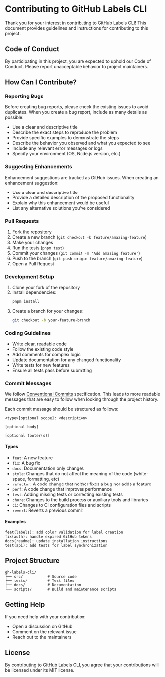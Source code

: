 # Contributing to GitHub Labels CLI

Thank you for your interest in contributing to GitHub Labels CLI! This document provides guidelines and instructions for contributing to this project.

## Code of Conduct

By participating in this project, you are expected to uphold our Code of Conduct. Please report unacceptable behavior to project maintainers.

## How Can I Contribute?

### Reporting Bugs

Before creating bug reports, please check the existing issues to avoid duplicates. When you create a bug report, include as many details as possible:

- Use a clear and descriptive title
- Describe the exact steps to reproduce the problem
- Provide specific examples to demonstrate the steps
- Describe the behavior you observed and what you expected to see
- Include any relevant error messages or logs
- Specify your environment (OS, Node.js version, etc.)

### Suggesting Enhancements

Enhancement suggestions are tracked as GitHub issues. When creating an enhancement suggestion:

- Use a clear and descriptive title
- Provide a detailed description of the proposed functionality
- Explain why this enhancement would be useful
- List any alternative solutions you've considered

### Pull Requests

1. Fork the repository
2. Create a new branch (`git checkout -b feature/amazing-feature`)
3. Make your changes
4. Run the tests (`pnpm test`)
5. Commit your changes (`git commit -m 'Add amazing feature'`)
6. Push to the branch (`git push origin feature/amazing-feature`)
7. Open a Pull Request

### Development Setup

1. Clone your fork of the repository
2. Install dependencies:
   ```bash
   pnpm install
   ```
3. Create a branch for your changes:
   ```bash
   git checkout -b your-feature-branch
   ```

### Coding Guidelines

- Write clear, readable code
- Follow the existing code style
- Add comments for complex logic
- Update documentation for any changed functionality
- Write tests for new features
- Ensure all tests pass before submitting

### Commit Messages

We follow [Conventional Commits](https://www.conventionalcommits.org/) specification. This leads to more readable messages that are easy to follow when looking through the project history.

Each commit message should be structured as follows:

```
<type>[optional scope]: <description>

[optional body]

[optional footer(s)]
```

#### Types

- `feat`: A new feature
- `fix`: A bug fix
- `docs`: Documentation only changes
- `style`: Changes that do not affect the meaning of the code (white-space, formatting, etc)
- `refactor`: A code change that neither fixes a bug nor adds a feature
- `perf`: A code change that improves performance
- `test`: Adding missing tests or correcting existing tests
- `chore`: Changes to the build process or auxiliary tools and libraries
- `ci`: Changes to CI configuration files and scripts
- `revert`: Reverts a previous commit

#### Examples

```
feat(labels): add color validation for label creation
fix(auth): handle expired GitHub tokens
docs(readme): update installation instructions
test(api): add tests for label synchronization
```

## Project Structure

```
gh-labels-cli/
├── src/           # Source code
├── tests/         # Test files
├── docs/          # Documentation
└── scripts/       # Build and maintenance scripts
```

## Getting Help

If you need help with your contribution:

- Open a discussion on GitHub
- Comment on the relevant issue
- Reach out to the maintainers

## License

By contributing to GitHub Labels CLI, you agree that your contributions will be licensed under its MIT license.
